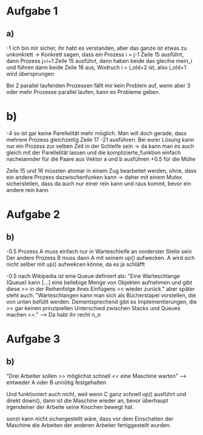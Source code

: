 # Aufgabe 1
## a)
-1 ich bin mir sicher, ihr habt es verstanden, aber das ganze ist etwas zu unkonkrett -> Konkrett sagen, dass ein Prozess i = j-1 Zeile 15 ausführt, dann Prozess j=i+1 Zeile 15 ausführt, dann haben beide das glecihe mein_i und führen dann beide Zeile 16 aus, Wodruch i = i_old+2 ist, also i_old+1 wird übersprungen

Bei 2 parallel laufenden Prozessen fällt mir kein Problem auf, wenn aber 3 oder mehr Prozesse
parallel laufen, kann es Probleme geben.

# b)
-4 so ist gar keine Parellelität mehr möglich.
Man will doch gerade, dass mehrere Prozess gleichzeitig Zeile 17 -21 ausführen. Bei eurer Lösung kann nur ein Prozess zur selben Zeit in der Schleife sein -> da kann man es auch gleich mit der Parellelität lassen und die komplizierte_funktion einfach nacheiannder für die Paare aus Vektor a und b ausführen
+0.5 für die Mühe

Zeile 15 und 16 müssten atomar in einem Zug bearbeitet werden, ohne, dass ein andere Prozess dazwischenfunken kann -> daher mit einem Mutex sicherstellen, dass da auch nur einer rein kann und raus kommt, bevor ein andere rein kann

# Aufgabe 2
## b)
-0.5
Prozess A muss einfach nur in Warteschleife an vorderster Stelle sein
Der andere Prozess B muss dann A mit seinem up() aufwecken. A wird sich nicht  selber mit up() aufwekcen könne, da es ja schläfft

-0.5 nach Wikipedia ist eine Queue definiert als:
"Eine Warteschlange (Queue) kann [...] eine beliebige Menge von Objekten aufnehmen und gibt diese >> in der Reihenfolge ihres Einfügens << wieder zurück."
aber später steht auch:
"Warteschlangen kann man sich als Bücherstapel vorstellen, die von unten befüllt werden. Dementsprechend gibt es Implementierungen, die >> gar keinen prinzipiellen Unterschied zwischen Stacks und Queues machen <<."
--> Da habt ihr recht n_n

# Aufgabe 3
## b)
"Drei Arbeiter sollen >> möglichst schnell << eine Maschine warten"
--> entweder A oder B unnötig festgehalten

Und funktioniert auch nicht, weil wenn C ganz schnell up() ausführt und direkt down(), dann ist die Maschine wieder an, bevor überhaupt irgendeiner der Arbeite seine Knochen bewegt hat.

sonst kann nicht sichergestellt wäre, dass vor dem Einschalten der Maschine die Arbeiten der anderen Arbeiter fertiggestellt wurden.
